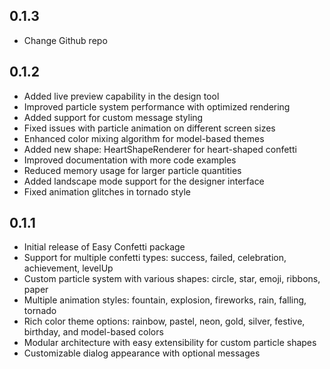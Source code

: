 ## 0.1.3

* Change Github repo

## 0.1.2

* Added live preview capability in the design tool
* Improved particle system performance with optimized rendering
* Added support for custom message styling
* Fixed issues with particle animation on different screen sizes
* Enhanced color mixing algorithm for model-based themes
* Added new shape: HeartShapeRenderer for heart-shaped confetti
* Improved documentation with more code examples
* Reduced memory usage for larger particle quantities
* Added landscape mode support for the designer interface
* Fixed animation glitches in tornado style

## 0.1.1

* Initial release of Easy Confetti package
* Support for multiple confetti types: success, failed, celebration, achievement, levelUp
* Custom particle system with various shapes: circle, star, emoji, ribbons, paper
* Multiple animation styles: fountain, explosion, fireworks, rain, falling, tornado
* Rich color theme options: rainbow, pastel, neon, gold, silver, festive, birthday, and model-based colors
* Modular architecture with easy extensibility for custom particle shapes
* Customizable dialog appearance with optional messages